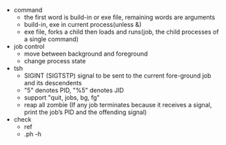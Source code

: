 - command
    - the first word is build-in or exe file, remaining words are arguments
    - build-in, exe in current process(unless &)
    - exe file, forks a child then loads and runs(job, the child processes of a single command)
- job control
    - move between background and foreground
    - change process state
- tsh
    - SIGINT (SIGTSTP) signal to be sent to the current fore-ground job and its descendents
    - "5" denotes PID, "%5" denotes JID
    - support "quit, jobs, bg, fg"
    - reap all zombie (If any job terminates because it receives a signal, print the job’s PID and the offending signal)
- check
    - ref
    - .ph -h